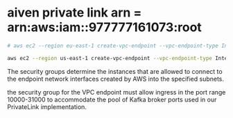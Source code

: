 # aiven private link arn = arn:aws:iam::977777161073:root


```bash
# aws ec2 --region eu-east-1 create-vpc-endpoint --vpc-endpoint-type Interface --vpc-id $your_vpc_id --subnet-ids $space_separated_list_of_subnet_ids --security-group-ids $security_group_ids --service-name com.amazonaws.vpce.eu-west-1.vpce-svc-0b16e88f3b706aaf1

aws ec2 --region us-east-1 create-vpc-endpoint --vpc-endpoint-type Interface --vpc-id vpc-067c6648bf7ce437c --subnet-ids subnet-0f4974308ecb149cc subnet-0e8517fe66c19f7ea  --service-name com.amazonaws.vpce.us-east-1.vpce-svc-0f3d4bb7ca973f76b
```

The security groups determine the instances that are allowed to connect to the endpoint network interfaces created by AWS into the specified subnets.

the security group for the VPC endpoint must allow ingress in the port range 10000-31000 to accommodate the pool of Kafka broker ports used in our PrivateLink implementation.